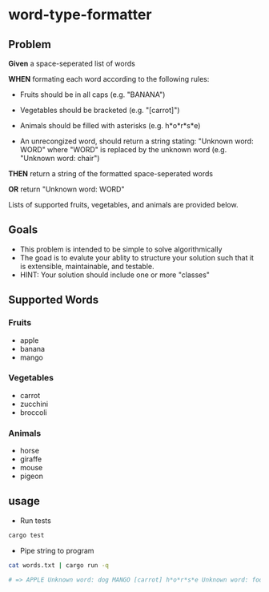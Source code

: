 # word-type-formatter

## Problem

**Given** a space-seperated list of words

**WHEN** formating each word according to the following rules:

- Fruits should be in all caps (e.g. "BANANA")
- Vegetables should be bracketed (e.g. "[carrot]")
- Animals should be filled with asterisks (e.g. h\*o\*r\*s\*e)

- An unrecongized word, should return a string stating: "Unknown word: WORD" where "WORD" is replaced by the unknown word (e.g. "Unknown word: chair")

**THEN** return a string of the formatted space-seperated words

**OR** return "Unknown word: WORD"

Lists of supported fruits, vegetables, and animals are provided below.


## Goals

- This problem is intended to be simple to solve algorithmically
- The goad is to evalute your ablity to structure your solution such that it is extensible, maintainable, and testable.
- HINT: Your solution should include one or more "classes"

## Supported Words

### Fruits

- apple
- banana
- mango

### Vegetables

- carrot
- zucchini
- broccoli

### Animals

- horse
- giraffe
- mouse
- pigeon


## usage

- Run tests

```sh
cargo test
```

- Pipe string to program

```sh
cat words.txt | cargo run -q

# => APPLE Unknown word: dog MANGO [carrot] h*o*r*s*e Unknown word: foo [broccoli] Unknown word: potato m*o*u*s*e
```
